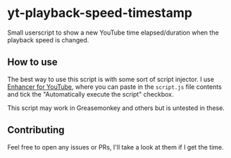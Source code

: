 # yt-playback-speed-timestamp
Small userscript to show a new YouTube time elapsed/duration when the playback speed is changed.

## How to use
The best way to use this script is with some sort of script injector. I use [Enhancer for YouTube](https://www.mrfdev.com/enhancer-for-youtube), where you can paste in the `script.js` file contents and tick the "Automatically execute the script" checkbox.

This script may work in Greasemonkey and others but is untested in these.

## Contributing
Feel free to open any issues or PRs, I'll take a look at them if I get the time.
